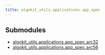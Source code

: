 ```yaml
---
title: algokit_utils.applications.app_spec
---
```

## Submodules

* [algokit_utils.applications.app_spec.arc32]()
* [algokit_utils.applications.app_spec.arc56]()